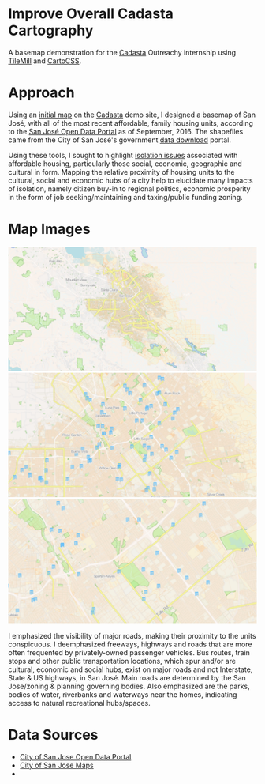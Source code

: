 # Improve Overall Cadasta Cartography

A basemap demonstration for the [Cadasta](https://github.com/Cadasta/cadasta-project-ideas/issues/11) Outreachy internship using [TileMill](http://www.mapbox.com/tilemill/) and [CartoCSS](https://github.com/mapbox/carto).

# Approach

Using an [initial map](https://demo.cadasta.org/organizations/any-given-sunday/projects/san-jose-open-data-portal-affordable-housing/) on the [Cadasta](http://cadasta.org/) demo site, I designed a basemap of San José, with all of the most recent affordable, family housing units, according to the [San José Open Data Portal](http://data.sanjoseca.gov/home) as of September, 2016. The shapefiles came from the City of San José's government [data download](http://www.sanjoseca.gov/index.aspx?NID=3308) portal.

Using these tools, I sought to highlight [isolation issues](http://nyti.ms/1JsFoJv) associated with affordable housing, particularly those social, economic, geographic and cultural in form. Mapping the relative proximity of housing units to the cultural, social and economic hubs of a city help to elucidate many impacts of isolation, namely citizen buy-in to regional politics, economic prosperity in the form of job seeking/maintaining and taxing/public funding zoning.

# Map Images

![screenshot](images/sanjose_zoom10.png)
![screenshot](images/sanjose_zoom12.png)
![screenshot](images/sanjose_zoom13.png)

I emphasized the visibility of major roads, making their proximity to the units conspicuous. I deemphasized freeways, highways and roads that are more often frequented by privately-owned passenger vehicles. Bus routes, train stops and other public transportation locations, which spur and/or are cultural, economic and social hubs, exist on major roads and not Interstate, State & US highways, in San José. Main roads are determined by the San Jose/zoning & planning governing bodies. Also emphasized are the parks, bodies of water, riverbanks and waterways near the homes, indicating access to natural recreational hubs/spaces.

# Data Sources

- [City of San Jose Open Data Portal](http://data.sanjoseca.gov/home)
- [City of San Jose Maps](http://www.sanjoseca.gov/index.aspx?NID=3308)
- []()
